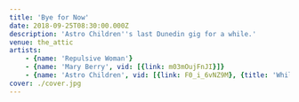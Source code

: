 ```yaml
---
title: 'Bye for Now'
date: 2018-09-25T08:30:00.000Z
description: 'Astro Children''s last Dunedin gig for a while.'
venue: the_attic
artists:
    - {name: 'Repulsive Woman'}
    - {name: 'Mary Berry', vid: [{link: m03mOujFnJI}]}
    - {name: 'Astro Children', vid: [{link: F0_i_6vNZ9M}, {title: 'While I Appreciate Your Concern', link: kHkwZcRPljU}, {title: 'Nora Flood', link: fPSh_Jl7cN4}, {title: 'Play it as it lays', link: BHw-MFiH1D4}]}
cover: ./cover.jpg
---
```

